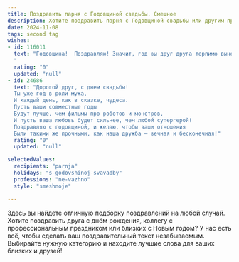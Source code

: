 ```yaml
---
title: Поздравить парня с Годовщиной свадьбы. Смешное
description: Хотите поздравить парня с Годовщиной свадьбы или другим праздником? Наш ИИ создаст незабываемое поздравление, а вы обязательно выделитесь среди других.  
date: 2024-11-08
tags: second tag
wishes:
- id: 116011
  text: "Годовщина!  Поздравляю! Значит, год вы друг друга терпимо выносили,  и даже, кажется,  полюбили!  Желаю вам и дальше  успешно  проходить  этот  долгосрочный  эксперимент  под названием «семейная жизнь»,  и пусть  ваши  ссоры  будут  только  поводом  для  весёлых  воспоминаний (а  лучше  –  для  бурного  примирения!).  Счастья вам,  любви,  и  чтобы  в  будущем  году  вы  не  разобрали  друг  друга  на  запчасти!
  "
  rating: "0"
  updated: "null"
- id: 24686
  text: "Дорогой друг, с днем свадьбы!
  Ты уже год в роли мужа,
  И каждый день, как в сказке, чудеса.
  Пусть ваши совместные годы
  Будут лучше, чем фильмы про роботов и монстров,
  И пусть ваша любовь будет сильнее, чем любой супергерой!
  Поздравляю с годовщиной, и желаю, чтобы ваши отношения
  Были такими же прочными, как наша дружба – вечная и бесконечная!"
  rating: "0"
  updated: "null"

selectedValues:
  recipients: "parnja"
  holidays: "s-godovshinoj-svavadby"
  professions: "ne-vazhno"
  style: "smeshnoje"

---
```


Здесь вы найдете отличную подборку поздравлений на любой случай.
Хотите поздравить друга с днём рождения, коллегу с профессиональным праздником или близких с Новым годом? У нас есть всё, чтобы сделать ваш поздравительный текст незабываемым. Выбирайте нужную категорию и находите лучшие слова для ваших близких и друзей!
